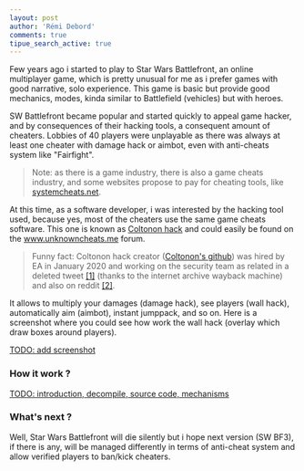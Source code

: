 ```yaml
---
layout: post
author: 'Rémi Debord'
comments: true
tipue_search_active: true
---
```


Few years ago i started to play to Star Wars Battlefront, an online multiplayer game, which is pretty unusual for me as i prefer games with good narrative, solo experience.
This game is basic but provide good mechanics, modes, kinda similar to Battlefield (vehicles) but with heroes.

SW Battlefront became popular and started quickly to appeal game hacker, and by consequences of their hacking tools, a consequent amount of cheaters.
Lobbies of 40 players were unplayable as there was always at least one cheater with damage hack or aimbot, even with anti-cheats system like "Fairfight".

> Note: as there is a game industry, there is also a game cheats industry, and some websites propose to pay for cheating tools, like [systemcheats.net](https://www.youtube.com/watch?v=QSHSRROqrf4).

At this time, as a software developer, i was interested by the hacking tool used, because yes, most of the cheaters use the same game cheats software.
This one is known as [Coltonon hack](https://www.unknowncheats.me/forum/star-wars-battlefront/196400-coltonon-hack.html) and could easily be found on the www.unknowncheats.me forum.

> Funny fact: Coltonon hack creator ([Coltonon's github](https://github.com/coltonon)) was hired by EA in January 2020 and working on the security team as related in a deleted tweet [\[1\]](https://web.archive.org/web/20200116205951/https://twitter.com/coltonon2/status/1216418197114707968) (thanks to the internet archive wayback machine) and also on reddit [\[2\]](https://www.reddit.com/r/StarWarsBattlefront/comments/enquf2/coltonon_the_main_developer_of_opengamecamera_and/).

It allows to multiply your damages (damage hack), see players (wall hack), automatically aim (aimbot), instant jumppack, and so on.
Here is a screenshot where you could see how work the wall hack (overlay which draw boxes around players).

[TODO: add screenshot]()

### How it work ?

[TODO: introduction, decompile, source code, mechanisms]()

### What's next ?

Well, Star Wars Battlefront will die silently but i hope next version (SW BF3), if there is any, will be managed differently in terms of anti-cheat system and allow verified players to ban/kick cheaters. 
